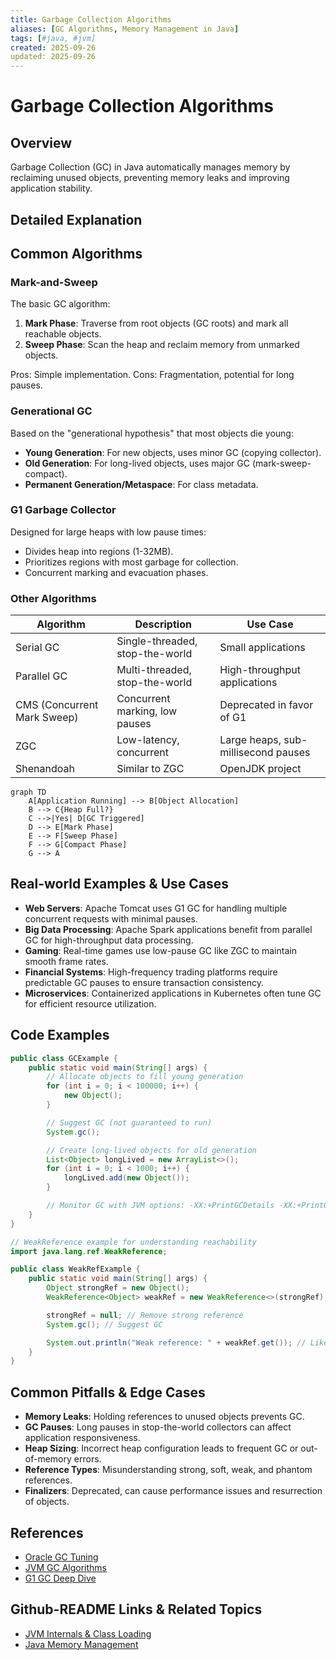 ```yaml
---
title: Garbage Collection Algorithms
aliases: [GC Algorithms, Memory Management in Java]
tags: [#java, #jvm]
created: 2025-09-26
updated: 2025-09-26
---
```


# Garbage Collection Algorithms

## Overview

Garbage Collection (GC) in Java automatically manages memory by reclaiming unused objects, preventing memory leaks and improving application stability.

## Detailed Explanation

## Common Algorithms

### Mark-and-Sweep

The basic GC algorithm:
1. **Mark Phase**: Traverse from root objects (GC roots) and mark all reachable objects.
2. **Sweep Phase**: Scan the heap and reclaim memory from unmarked objects.

Pros: Simple implementation.
Cons: Fragmentation, potential for long pauses.

### Generational GC

Based on the "generational hypothesis" that most objects die young:
- **Young Generation**: For new objects, uses minor GC (copying collector).
- **Old Generation**: For long-lived objects, uses major GC (mark-sweep-compact).
- **Permanent Generation/Metaspace**: For class metadata.

### G1 Garbage Collector

Designed for large heaps with low pause times:
- Divides heap into regions (1-32MB).
- Prioritizes regions with most garbage for collection.
- Concurrent marking and evacuation phases.

### Other Algorithms

| Algorithm | Description | Use Case |
|-----------|-------------|----------|
| Serial GC | Single-threaded, stop-the-world | Small applications |
| Parallel GC | Multi-threaded, stop-the-world | High-throughput applications |
| CMS (Concurrent Mark Sweep) | Concurrent marking, low pauses | Deprecated in favor of G1 |
| ZGC | Low-latency, concurrent | Large heaps, sub-millisecond pauses |
| Shenandoah | Similar to ZGC | OpenJDK project |

```mermaid
graph TD
    A[Application Running] --> B[Object Allocation]
    B --> C{Heap Full?}
    C -->|Yes| D[GC Triggered]
    D --> E[Mark Phase]
    E --> F[Sweep Phase]
    F --> G[Compact Phase]
    G --> A
```

## Real-world Examples & Use Cases

- **Web Servers**: Apache Tomcat uses G1 GC for handling multiple concurrent requests with minimal pauses.
- **Big Data Processing**: Apache Spark applications benefit from parallel GC for high-throughput data processing.
- **Gaming**: Real-time games use low-pause GC like ZGC to maintain smooth frame rates.
- **Financial Systems**: High-frequency trading platforms require predictable GC pauses to ensure transaction consistency.
- **Microservices**: Containerized applications in Kubernetes often tune GC for efficient resource utilization.

## Code Examples

```java
public class GCExample {
    public static void main(String[] args) {
        // Allocate objects to fill young generation
        for (int i = 0; i < 100000; i++) {
            new Object();
        }

        // Suggest GC (not guaranteed to run)
        System.gc();

        // Create long-lived objects for old generation
        List<Object> longLived = new ArrayList<>();
        for (int i = 0; i < 1000; i++) {
            longLived.add(new Object());
        }

        // Monitor GC with JVM options: -XX:+PrintGCDetails -XX:+PrintGCTimeStamps
    }
}
```

```java
// WeakReference example for understanding reachability
import java.lang.ref.WeakReference;

public class WeakRefExample {
    public static void main(String[] args) {
        Object strongRef = new Object();
        WeakReference<Object> weakRef = new WeakReference<>(strongRef);

        strongRef = null; // Remove strong reference
        System.gc(); // Suggest GC

        System.out.println("Weak reference: " + weakRef.get()); // Likely null after GC
    }
}
```

## Common Pitfalls & Edge Cases

- **Memory Leaks**: Holding references to unused objects prevents GC.
- **GC Pauses**: Long pauses in stop-the-world collectors can affect application responsiveness.
- **Heap Sizing**: Incorrect heap configuration leads to frequent GC or out-of-memory errors.
- **Reference Types**: Misunderstanding strong, soft, weak, and phantom references.
- **Finalizers**: Deprecated, can cause performance issues and resurrection of objects.

## References

- [Oracle GC Tuning](https://docs.oracle.com/javase/8/docs/technotes/guides/vm/gctuning/)
- [JVM GC Algorithms](https://www.oracle.com/technetwork/java/javase/gc-tuning-5-138395.html)
- [G1 GC Deep Dive](https://www.oracle.com/technetwork/tutorials/tutorials-1876574.html)

## Github-README Links & Related Topics

- [JVM Internals & Class Loading](../jvm-internals-class-loading/README.md)
- [Java Memory Management](../java-memory-management/README.md)